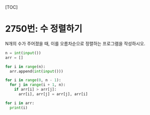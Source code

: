 [TOC]

# 2750번: 수 정렬하기
N개의 수가 주어졌을 때, 이를 오름차순으로 정렬하는 프로그램을 작성하시오.
``` python
n = int(input())
arr = []

for i in range(n):
  arr.append(int(input()))

for i in range(0, n - 1):
  for j in range(i + 1, n):
    if arr[i] > arr[j]:
      arr[i], arr[j] = arr[j], arr[i]

for i in arr:
  print(i)
```
